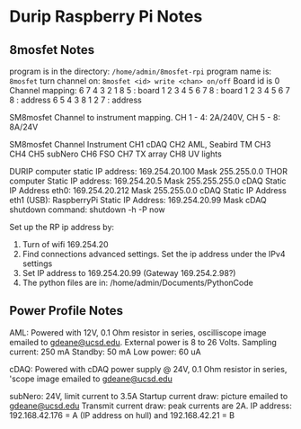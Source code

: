# Durip Raspberry Pi Notes

## 8mosfet Notes
program is in the directory: `/home/admin/8mosfet-rpi`
program name is: `8mosfet`
turn channel on: `8mosfet <id> write <chan> on/off`
Board id is 0
Channel mapping: 6 7 4 3 2 1 8 5 : board       1 2 3 4 5 6 7 8 : board
                 1 2 3 4 5 6 7 8 : address     6 5 4 3 8 1 2 7 : address

SM8mosfet Channel to instrument mapping. CH 1 - 4: 2A/240V, CH 5 - 8: 8A/24V

SM8mosfet Channel	Instrument
CH1			cDAQ
CH2			AML, Seabird TM
CH3			
CH4
CH5			subNero
CH6			FSO
CH7			TX array
CH8			UV lights

DURIP computer static IP address: 169.254.20.100 Mask 255.255.0.0
THOR computer Static IP address: 169.254.20.5 Mask 255.255.255.0
cDAQ Static IP Address eth0: 169.254.20.212 Mask 255.255.0.0
cDAQ Static IP Address eth1 (USB): 
RaspberryPi Static IP Address: 169.254.20.99 Mask
cDAQ shutdown command: shutdown -h -P now

Set up the RP ip address by:
1. Turn of wifi 169.254.20
2. Find connections advanced settings. Set the ip address under the IPv4 settings
3. Set IP address to 169.254.20.99 (Gateway 169.254.2.98?)
4. The python files are in: /home/admin/Documents/PythonCode

## Power Profile Notes
AML: Powered with 12V, 0.1 Ohm resistor in series, oscilliscope image emailed to gdeane@ucsd.edu. 
External power is 8 to 26 Volts.
Sampling current: 250 mA
Standby: 50 mA
Low power: 60 uA

cDAQ: Powered with cDAQ power supply @ 24V, 0.1 Ohm resistor in series, 'scope image emailed to gdeane@ucsd.edu

subNero: 24V, limit current to 3.5A
Startup current draw: picture emailed to gdeane@ucsd.edu
Transmit current draw: peak currents are 2A. 
IP address: 192.168.42.176 = A   (IP address on hull) and 192.168.42.21 = B

